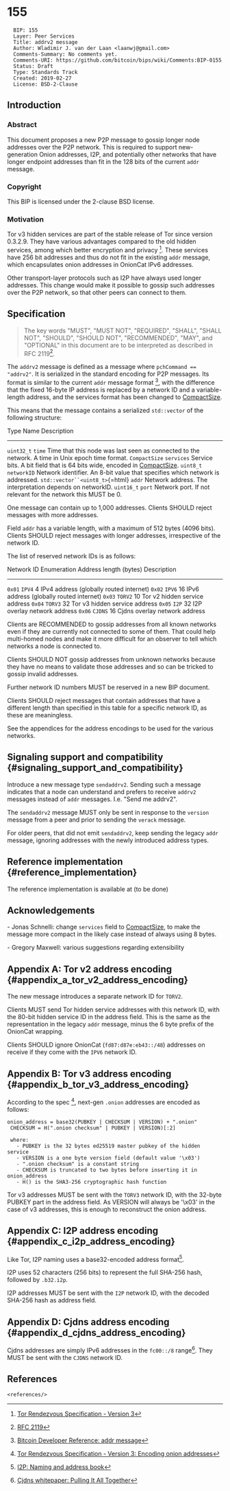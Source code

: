 # 155

      BIP: 155
      Layer: Peer Services
      Title: addrv2 message
      Author: Wladimir J. van der Laan <laanwj@gmail.com>
      Comments-Summary: No comments yet.
      Comments-URI: https://github.com/bitcoin/bips/wiki/Comments:BIP-0155
      Status: Draft
      Type: Standards Track
      Created: 2019-02-27
      License: BSD-2-Clause

## Introduction

### Abstract

This document proposes a new P2P message to gossip longer node addresses
over the P2P network. This is required to support new-generation Onion
addresses, I2P, and potentially other networks that have longer endpoint
addresses than fit in the 128 bits of the current `addr` message.

### Copyright

This BIP is licensed under the 2-clause BSD license.

### Motivation

Tor v3 hidden services are part of the stable release of Tor since
version 0.3.2.9. They have various advantages compared to the old hidden
services, among which better encryption and privacy [^1]. These services
have 256 bit addresses and thus do not fit in the existing `addr`
message, which encapsulates onion addresses in OnionCat IPv6 addresses.

Other transport-layer protocols such as I2P have always used longer
addresses. This change would make it possible to gossip such addresses
over the P2P network, so that other peers can connect to them.

## Specification

> The key words \"MUST\", \"MUST NOT\", \"REQUIRED\", \"SHALL\", \"SHALL
> NOT\", \"SHOULD\", \"SHOULD NOT\", \"RECOMMENDED\", \"MAY\", and
> \"OPTIONAL\" in this document are to be interpreted as described in
> RFC 2119[^2].

The `addrv2` message is defined as a message where
`pchCommand == "addrv2"`. It is serialized in the standard encoding for
P2P messages. Its format is similar to the current `addr` message format
[^3], with the difference that the fixed 16-byte IP address is replaced
by a network ID and a variable-length address, and the services format
has been changed to
[CompactSize](https://en.bitcoin.it/wiki/Protocol_documentation#Variable_length_integer).

This means that the message contains a serialized `std::vector` of the
following structure:

  Type                              Name          Description
  --------------------------------- ------------- ------------------------------------------------------------------------------------------------------------------------------------------------------
  `uint32_t`                        `time`        Time that this node was last seen as connected to the network. A time in Unix epoch time format.
  `CompactSize`                     `services`    Service bits. A bit field that is 64 bits wide, encoded in [CompactSize](https://en.bitcoin.it/wiki/Protocol_documentation#Variable_length_integer).
  `uint8_t`                         `networkID`   Network identifier. An 8-bit value that specifies which network is addressed.
  `std::vector``<uint8_t>`{=html}   `addr`        Network address. The interpretation depends on networkID.
  `uint16_t`                        `port`        Network port. If not relevant for the network this MUST be 0.

One message can contain up to 1,000 addresses. Clients SHOULD reject
messages with more addresses.

Field `addr` has a variable length, with a maximum of 512 bytes (4096
bits). Clients SHOULD reject messages with longer addresses,
irrespective of the network ID.

The list of reserved network IDs is as follows:

  Network ID   Enumeration   Address length (bytes)   Description
  ------------ ------------- ------------------------ -----------------------------------------
  `0x01`       `IPV4`        4                        IPv4 address (globally routed internet)
  `0x02`       `IPV6`        16                       IPv6 address (globally routed internet)
  `0x03`       `TORV2`       10                       Tor v2 hidden service address
  `0x04`       `TORV3`       32                       Tor v3 hidden service address
  `0x05`       `I2P`         32                       I2P overlay network address
  `0x06`       `CJDNS`       16                       Cjdns overlay network address

Clients are RECOMMENDED to gossip addresses from all known networks even
if they are currently not connected to some of them. That could help
multi-homed nodes and make it more difficult for an observer to tell
which networks a node is connected to.

Clients SHOULD NOT gossip addresses from unknown networks because they
have no means to validate those addresses and so can be tricked to
gossip invalid addresses.

Further network ID numbers MUST be reserved in a new BIP document.

Clients SHOULD reject messages that contain addresses that have a
different length than specified in this table for a specific network ID,
as these are meaningless.

See the appendices for the address encodings to be used for the various
networks.

## Signaling support and compatibility {#signaling_support_and_compatibility}

Introduce a new message type `sendaddrv2`. Sending such a message
indicates that a node can understand and prefers to receive `addrv2`
messages instead of `addr` messages. I.e. \"Send me addrv2\".

The `sendaddrv2` message MUST only be sent in response to the `version`
message from a peer and prior to sending the `verack` message.

For older peers, that did not emit `sendaddrv2`, keep sending the legacy
`addr` message, ignoring addresses with the newly introduced address
types.

## Reference implementation {#reference_implementation}

The reference implementation is available at (to be done)

## Acknowledgements

\- Jonas Schnelli: change `services` field to
[CompactSize](https://en.bitcoin.it/wiki/Protocol_documentation#Variable_length_integer),
to make the message more compact in the likely case instead of always
using 8 bytes.

\- Gregory Maxwell: various suggestions regarding extensibility

## Appendix A: Tor v2 address encoding {#appendix_a_tor_v2_address_encoding}

The new message introduces a separate network ID for `TORV2`.

Clients MUST send Tor hidden service addresses with this network ID,
with the 80-bit hidden service ID in the address field. This is the same
as the representation in the legacy `addr` message, minus the 6 byte
prefix of the OnionCat wrapping.

Clients SHOULD ignore OnionCat (`fd87:d87e:eb43::/48`) addresses on
receive if they come with the `IPV6` network ID.

## Appendix B: Tor v3 address encoding {#appendix_b_tor_v3_address_encoding}

According to the spec [^4], next-gen `.onion` addresses are encoded as
follows:

    onion_address = base32(PUBKEY | CHECKSUM | VERSION) + ".onion"
     CHECKSUM = H(".onion checksum" | PUBKEY | VERSION)[:2]

     where:
       - PUBKEY is the 32 bytes ed25519 master pubkey of the hidden service
       - VERSION is a one byte version field (default value '\x03')
       - ".onion checksum" is a constant string
       - CHECKSUM is truncated to two bytes before inserting it in onion_address
       - H() is the SHA3-256 cryptographic hash function

Tor v3 addresses MUST be sent with the `TORV3` network ID, with the
32-byte PUBKEY part in the address field. As VERSION will always be
\'\\x03\' in the case of v3 addresses, this is enough to reconstruct the
onion address.

## Appendix C: I2P address encoding {#appendix_c_i2p_address_encoding}

Like Tor, I2P naming uses a base32-encoded address format[^5].

I2P uses 52 characters (256 bits) to represent the full SHA-256 hash,
followed by `.b32.i2p`.

I2P addresses MUST be sent with the `I2P` network ID, with the decoded
SHA-256 hash as address field.

## Appendix D: Cjdns address encoding {#appendix_d_cjdns_address_encoding}

Cjdns addresses are simply IPv6 addresses in the `fc00::/8` range[^6].
They MUST be sent with the `CJDNS` network ID.

## References

```{=html}
<references/>
```

[^1]: [Tor Rendezvous Specification - Version
    3](https://gitweb.torproject.org/torspec.git/tree/rend-spec-v3.txt)

[^2]: [RFC 2119](https://tools.ietf.org/html/rfc2119)

[^3]: [Bitcoin Developer Reference: addr
    message](https://bitcoin.org/en/developer-reference#addr)

[^4]: [Tor Rendezvous Specification - Version 3: Encoding onion
    addresses](https://gitweb.torproject.org/torspec.git/tree/rend-spec-v3.txt)

[^5]: [I2P: Naming and address
    book](https://geti2p.net/en/docs/naming#base32)

[^6]: [Cjdns whitepaper: Pulling It All
    Together](https://github.com/cjdelisle/cjdns/blob/6e46fa41f5647d6b414612d9d63626b0b952746b/doc/Whitepaper.md#pulling-it-all-together)
